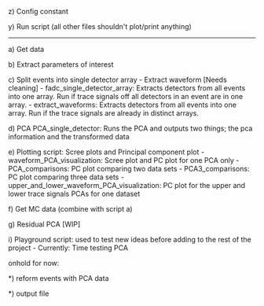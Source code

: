 z) Config constant

y) Run script (all other files shouldn't plot/print anything)

---------

a) Get data

b) Extract parameters of interest

c) Split events into single detector array -  Extract waveform [Needs cleaning]
    - fadc_single_detector_array: Extracts detectors from all events into one 
                array. Run if trace signals off all detectors in an event are 
                in one array.
    - extract_waveforms: Extracts detectors from all events into one 
                array. Run if the trace signals are already in distinct arrays.

d) PCA
     PCA_single_detector: Runs the PCA and outputs two things; the pca 
                 information and the transformed data

e) Plotting script: Scree plots and Principal component plot
    - waveform_PCA_visualization: Scree plot and PC plot for one PCA only
    - PCA_comparisons: PC plot comparing two data sets 
    - PCA3_comparisons: PC plot comparing three data sets
    - upper_and_lower_waveform_PCA_visualization: PC plot for the upper and 
                lower trace signals PCAs for one dataset

f) Get MC data (combine with script a)

g) Residual PCA [WIP]

i) Playground script: used to test new ideas before adding to the rest of the 
                project
    - Currently: Time testing PCA



onhold for now:

*) reform events with PCA data

*) output file